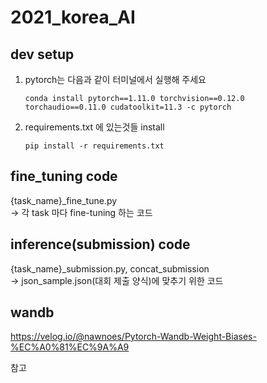 # 2021_korea_AI

## dev setup
1. pytorch는 다음과 같이 터미널에서 실행해 주세요 
    ```
    conda install pytorch==1.11.0 torchvision==0.12.0 torchaudio==0.11.0 cudatoolkit=11.3 -c pytorch
    ```
    
2. requirements.txt 에 있는것들 install 
    ```
    pip install -r requirements.txt
    ```

## fine_tuning code 
{task_name}_fine_tune.py   
-> 각 task 마다 fine-tuning 하는 코드 

## inference(submission) code 
{task_name}_submission.py, concat_submission   
-> json_sample.json(대회 제출 양식)에 맞추기 위한 코드 

## wandb 

https://velog.io/@nawnoes/Pytorch-Wandb-Weight-Biases-%EC%A0%81%EC%9A%A9

참고